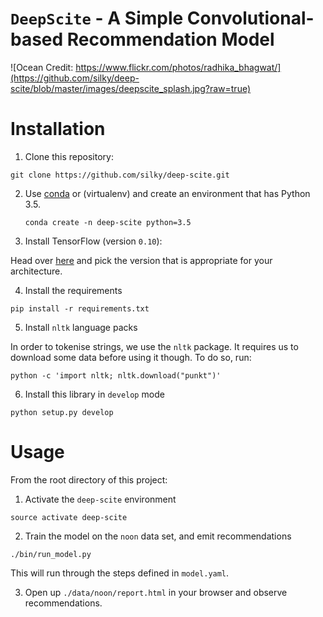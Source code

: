# `DeepScite` - A Simple Convolutional-based Recommendation Model

![Ocean Credit: https://www.flickr.com/photos/radhika_bhagwat/](https://github.com/silky/deep-scite/blob/master/images/deepscite_splash.jpg?raw=true)

# Installation

1. Clone this repository:

  ```
  git clone https://github.com/silky/deep-scite.git
  ```

2. Use [conda](http://conda.pydata.org/docs/download.html) or (virtualenv) and
   create an environment that has Python 3.5.

   `conda create -n deep-scite python=3.5`

3. Install TensorFlow (version `0.10`):

  Head over
  [here](https://www.tensorflow.org/versions/r0.10/get_started/os_setup.html#using-pip)
  and pick the version that is appropriate for your architecture.

4. Install the requirements

  `pip install -r requirements.txt`

5. Install `nltk` language packs

  In order to tokenise strings, we use the `nltk` package. It requires
  us to download some data before using it though. To do so, run:

  ````
  python -c 'import nltk; nltk.download("punkt")'
  ````

6. Install this library in `develop` mode

  `python setup.py develop`


# Usage

From the root directory of this project:

1. Activate the `deep-scite` environment

  `source activate deep-scite`

2. Train the model on the `noon` data set, and emit recommendations

  `./bin/run_model.py`

  This will run through the steps defined in `model.yaml`.

3. Open up `./data/noon/report.html` in your browser and observe recommendations.
